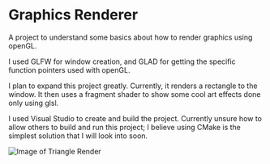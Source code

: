 # Graphics Renderer

A project to understand some basics about how to render graphics using openGL.

I used GLFW for window creation, and GLAD for getting the specific function pointers used with openGL.

I plan to expand this project greatly. Currently, it renders a rectangle to the window. It then 
uses a fragment shader to show some cool art effects done only using glsl.

I used Visual Studio to create and build the project. Currently unsure how to allow others to build and run this project; I believe
using CMake is the simplest solution that I will look into soon.

![Image of Triangle Render](OpenGLSetup/images/shader_render.gif)